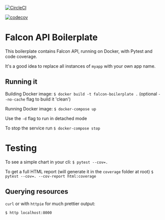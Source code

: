 [![CircleCI](https://circleci.com/gh/BeckyArrowsmith/falcon-boilerplate/tree/master.svg?style=svg)](https://circleci.com/gh/BeckyArrowsmith/falcon-boilerplate/tree/master)

[![codecov](https://codecov.io/gh/BeckyArrowsmith/falcon-boilerplate/branch/master/graph/badge.svg)](https://codecov.io/gh/BeckyArrowsmith/falcon-boilerplate)



# Falcon API Boilerplate

This boilerplate contains Falcon API, running on Docker, with Pytest and code coverage.

It's a good idea to replace all instances of `myapp` with your own app name.

## Running it
Building Docker image: `$ docker build -t falcon-boilerplate .` (optional `--no-cache` flag to build it 'clean')

Running Docker image: `$ docker-compose up`

Use the `-d` flag to run in detached mode

To stop the service run `$ docker-compose stop`

# Testing
To see a simple chart in your cli:
`$ pytest --cov=.`

To get a full HTML report (will generate it in the `coverage` folder at root)
`$ pytest --cov=. --cov-report html:coverage`

## Querying resources
`curl` or with `httpie` for much prettier output:

`$ http localhost:8000`